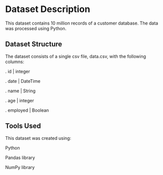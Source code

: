 # Dataset Description
This dataset contains 10 million records of a customer database.
The data was processed using Python.

## Dataset Structure
The dataset consists of a single csv file, data.csv, with the following columns:

. id    | integer 

. date | DateTime

. name | String 

. age | integer

. employed | Boolean

## Tools Used
This dataset was created using:

Python

Pandas library

NumPy library



